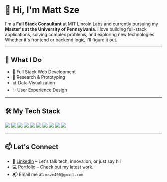# 👋 Hi, I'm Matt Sze

I'm a **Full Stack Consultant** at MIT Lincoln Labs and currently pursuing my **Master's at the University of Pennsylvania**. I love building full-stack applications, solving complex problems, and exploring new technologies. Whether it's frontend or backend logic, I'll figure it out. 

---

## 💼 What I Do
- 🚀 Full Stack Web Development
- 🧪 Research & Prototyping
- 📊 Data Visualization
- ✨ User Experience Design

---

## 🛠 My Tech Stack

<p align="left">
 <img src="https://img.shields.io/badge/python-3670A0?style=for-the-badge&logo=python&logoColor=ffdd54" /> 
 <img src="https://img.shields.io/badge/javascript-%23323330.svg?style=for-the-badge&logo=javascript&logoColor=%23F7DF1E" /> 
 <img src="https://img.shields.io/badge/TypeScript-007ACC?style=for-the-badge&logo=typescript&logoColor=white"> 
 <img src="https://img.shields.io/badge/React-20232A?style=for-the-badge&logo=react&logoColor=61DAFB">
 <img src="https://img.shields.io/badge/Java-ED8B00?style=for-the-badge&logo=openjdk&logoColor=white">
 <img src="https://img.shields.io/badge/FastAPI-009688?style=for-the-badge&logo=fastapi&logoColor=white" /> 
 <img src="https://img.shields.io/badge/Docker-2496ED?style=for-the-badge&logo=docker&logoColor=white" />
 <img src="https://img.shields.io/badge/Svelte-FF3E00?style=for-the-badge&logo=svelte&logoColor=white" /> 
 <img src="https://img.shields.io/badge/PostgreSQL-336791?style=for-the-badge&logo=postgresql&logoColor=white" /> 
 <img src="https://img.shields.io/badge/Streamlit-FF4B4B?style=for-the-badge&logo=streamlit&logoColor=white" />
</p>

---

## 📫 Let's Connect

- 🧠 [LinkedIn](https://www.linkedin.com/mtsze) – Let's talk tech, innovation, or just say hi!
- 💻 [Portfolio](https://mattsze.com) – Check out my latest work.
- 📬 Email me at: `msze400@gmail.com`


